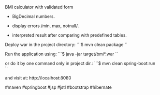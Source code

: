 BMI calculator with validated form

- BigDecimal numbers. 

- display errors /min, max, notnull/.

- interpreted result after comparing with predefined tables.



Deploy war in the project directory: ```$ mvn clean package ``

Run the application using: ```$ java -jar target/bmi*.war ``

or do it by one command only in project dir.: ```$ mvn clean spring-boot:run ``

and visit at: http://localhost:8080

#maven #springboot #jsp #jstl #bootstrap #hibernate
